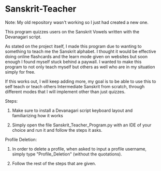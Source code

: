 # Sanskrit-Teacher


Note: My old repository wasn't working so I just had created a new one.

This program quizzes users on the Sanskrit Vowels written with the Devanagari script.

As stated on the project itself, I made this program due to wanting to something to teach me the Sanskrit alphabet. I thought it would be effective doing online flashcards and the learn mode given on websites but soon enough I found myself stuck behind a paywall. I wanted to make this program to not only teach myself but others as well who are in my situation simply for free.

If this works out, I will keep adding more, my goal is to be able to use this to self teach or teach others Intermediate Sanskrit from scratch, through different modes that I will implement other than just quizzes.

Steps: 

1. Make sure to install a Devanagari script keyboard layout and familiarizing how it works

2. Simply open the file Sanskrit_Teacher_Program.py with an IDE of your choice and run it and follow the steps it asks.


Profile Deletion:

1. In order to delete a profile, when asked to input a profile username, simply type "Profile_Deletion" (without the quotations).

2. Follow the rest of the steps that are given.